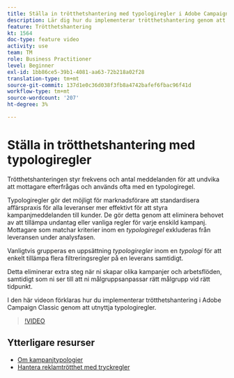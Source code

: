 ```yaml
---
title: Ställa in trötthetshantering med typologiregler i Adobe Campaign Classic
description: Lär dig hur du implementerar trötthetshantering genom att utnyttja typologiregler.
feature: Trötthetshantering
kt: 1564
doc-type: feature video
activity: use
team: TM
role: Business Practitioner
level: Beginner
exl-id: 1bb86ce5-39b1-4081-aa63-72b218a02f28
translation-type: tm+mt
source-git-commit: 137d1e0c36d038f3fb8a4742bafef6fbac96f41d
workflow-type: tm+mt
source-wordcount: '207'
ht-degree: 3%

---
```


# Ställa in trötthetshantering med typologiregler

Trötthetshanteringen styr frekvens och antal meddelanden för att undvika att mottagare efterfrågas och används ofta med en typologiregel.

Typologiregler gör det möjligt för marknadsförare att standardisera affärspraxis för alla leveranser mer effektivt för att styra kampanjmeddelanden till kunder. De gör detta genom att eliminera behovet av att tillämpa undantag eller vanliga regler för varje enskild kampanj. Mottagare som matchar kriterier inom en *typologiregel* exkluderas från leveransen under analysfasen.

Vanligtvis grupperas en uppsättning *typologiregler* inom en *typologi* för att enkelt tillämpa flera filtreringsregler på en leverans samtidigt.

Detta eliminerar extra steg när ni skapar olika kampanjer och arbetsflöden, samtidigt som ni ser till att ni målgruppsanpassar rätt målgrupp vid rätt tidpunkt.

I den här videon förklaras hur du implementerar trötthetshantering i Adobe Campaign Classic genom att utnyttja typologiregler.

>[!VIDEO](https://video.tv.adobe.com/v/25090?quality=12)

## Ytterligare resurser

* [Om kampanjtypologier](https://docs.adobe.com/content/help/en/campaign-classic/using/orchestrating-campaigns/campaign-optimization/about-campaign-typologies.html)
* [Hantera reklamtrötthet med tryckregler](https://docs.adobe.com/content/help/en/campaign-classic/using/orchestrating-campaigns/campaign-optimization/pressure-rules.html)
